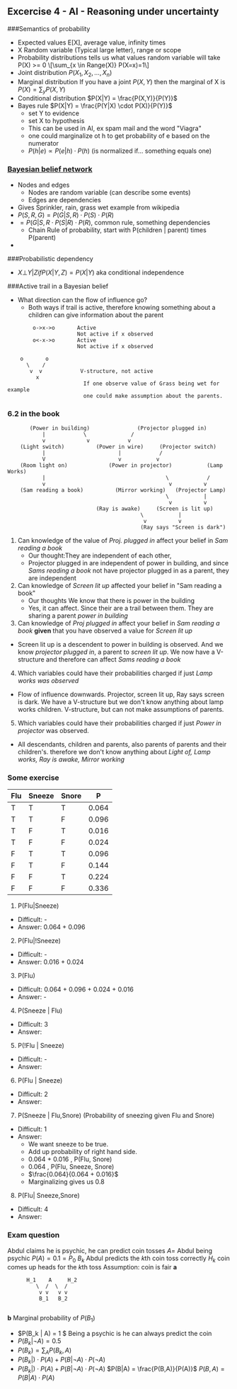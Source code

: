 Excercise 4 - AI - Reasoning under uncertainty
--------------------------

###Semantics of probability
  - Expected values E[X], average value, infinity times
  - X Random variable (Typical large letter), range or scope
  - Probability distributions tells us what values random variable will take
      P(X) >= 0
      \\[\sum_{x \in Range(X)} P(X=x)=1\\]
  - Joint distribution $P(X_1,X_2,..., X_n)$
  - Marginal distribution
    If you have a joint $P(X,Y)$ then the marginal of X is $P(X)= \sum_y P(X,Y)$
  - Conditional distribution $P(X|Y) = \frac{P(X,Y)}{P(Y)}$
  - Bayes rule $P(X|Y) = \frac{P(Y|X) \cdot P(X)}{P(Y)}$
    - set Y to evidence
    - set X to hypothesis
    - This can be used in AI, ex spam mail and the word "Viagra"
    - one could marginalize ot h to get probability of e based on the numerator
    - $P(h|e) \propto P(e|h) \cdot P(h)$ (is normalized if... something equals one)


### [Bayesian belief network](http://en.wikipedia.org/wiki/Bayesian_network)
  - Nodes and edges
    - Nodes are random variable (can describe some events)
    - Edges are dependencies
  - Gives Sprinkler, rain, grass wet example from wikipedia
  - $P(S,R,G) = P(G|S,R) \cdot P(S) \cdot P(R)$ 
  - $= P(G|S,R \cdot P(S|R) \cdot P(R)$, common rule, something dependencies
    - Chain Rule of probability, start with P(children | parent) times P(parent)
  - 

###Probabilistic dependency
  - $X \bot Y | Z if P(X|Y,Z) = P(X|Y)$ aka conditional independence

###Active trail in a Bayesian belief
  - What direction can the flow of influence go?
    - Both ways if trail is active, therefore knowing something about a children can give information about the parent

```
        o->x->o       Active
                      Not active if x observed
        o<-x->o       Active
                      Not active if x observed

    o       o
      \    /
       v  v            V-structure, not active
         x
                        If one observe value of Grass being wet for example
                        one could make assumption about the parents.
```

### 6.2 in the book

```  
       (Power in building)               (Projector plugged in)
           |            \              /
           v             v            v
    (Light switch)          (Power in wire)     (Projector switch)
           |                       |            /
           V                       v           v
    (Room light on)             (Power in projector)           (Lamp Works)
           |                                      \            /
           v                                       v          v
    (Sam reading a book)          (Mirror working)   (Projector Lamp)
                                                  \           |
                                                   v          v
                            (Ray is awake)     (Screen is lit up)
                                          \           |
                                           v          v
                                          (Ray says "Screen is dark")  
```

 1. Can knowledge of the value of *Proj. plugged in* affect your belief in *Sam reading a book*
    - Our thought:They are independent of each other, 
    - Projector plugged in are independent of power in building, and since *Sams reading a book* not have projector plugged in as a parent, they are independent
 2. Can knowledge of *Screen lit up* affected your belief in "Sam reading a book"
    - Our thoughts We know that there is power in the building
    - Yes, it can affect. Since their are a trail between them. They are sharing a parent *power in building*
 3. Can knowledge of *Proj plugged in* affect your belief in *Sam reading a book* **given** that you have observed a value for *Screen lit up*
  - Screen lit up is a descendent to power in building is observed. And we know *projector plugged in*, a parent to *screen lit up*. We now have a V-structure and therefore can affect *Sams reading a book*
 4. Which variables could have their probabilities charged if just *Lamp works was observed*
  - Flow of influence downwards. Projector, screen lit up, Ray says screen is dark. We have a V-structure but we don't know anything about lamp works children. V-structure, but can not make assumptions of parents.
 5. Which variables could have their probabilities charged if just *Power in projector* was observed.
  - All descendants, children and parents, also parents of parents and their children's. therefore we don't know anything about *Light of, Lamp works, Ray is awake, Mirror working*
 

### Some exercise

| Flu  | Sneeze | Snore |   P   | 
| ---- | ------ | ----- | ----- |
|  T   |    T   |   T   | 0.064 |
|  T   |    T   |   F   | 0.096 |
|  T   |    F   |   T   | 0.016 |
|  T   |    F   |   F   | 0.024 |
|  F   |    T   |   T   | 0.096 |
|  F   |    T   |   F   | 0.144 |
|  F   |    F   |   T   | 0.224 |
|  F   |    F   |   F   | 0.336 |

1. P(Flu|Sneeze)
  - Difficult: -
  - Answer: 0.064 + 0.096
2. P(Flu|!Sneeze)
  - Difficult: - 
  - Answer: 0.016 + 0.024
3. P(Flu)
  - Difficult: 0.064 + 0.096 + 0.024 + 0.016
  - Answer: -
4. P(Sneeze | Flu)
  - Difficult: 3
  - Answer: 
5. P(!Flu | Sneeze)
  - Difficult: -
  - Answer: 
6. P(Flu | Sneeze)
  - Difficult: 2
  - Answer: 
7. P(Sneeze | Flu,Snore)  (Probability of sneezing given Flu and Snore)
  - Difficult: 1
  - Answer: 
    - We want sneeze to be true. 
    - Add up probability of right hand side.
    - 0.064 + 0.016 , P(Flu, Snore)
    - 0.064         , P(Flu, Sneeze, Snore)
    - $\frac{0.064}{0.064 + 0.016}$
    - Marginalizing gives us 0.8
8. P(Flu| Sneeze,Snore)
  - Difficult: 4
  - Answer: 

### Exam question
  Abdul claims he is psychic, he can predict coin tosses
   $A =$ Abdul being psychic
   $P(A) = 0.1 = P_0$
   $B_k$ Abdul predicts the $k$th coin toss correctly
   $H_k$ coin comes up heads for the $k$th toss
   Assumption: coin is fair
**a**
```
      H_1    A     H_2
         \  /  \  /   
          v v   v v    
          B_1   B_2     
   
```
**b** Marginal probability of $P(B_1)$
  - $P(B_k | A) = 1 $ Being a psychic is he can always predict the coin
  - $P(B_k | \neg A) = 0.5$
  - $P(B_k) = \sum_A{P(B_k,A)}$
  - $P(B_k|) \cdot P(A) + P(B|\neg A) \cdot P(\neg A)$
  - $P(B_k|) \cdot P(A) + P(B|\neg A) \cdot P(\neg A)$
$P(B|A) = \frac{P(B,A)}{P(A)}$
$P(B,A) = P(B|A) \cdot P(A)$


